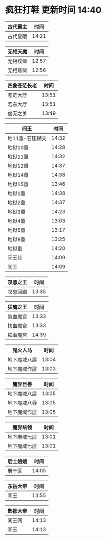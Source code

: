 # 疯狂打鞋 更新时间 14:40

| 古代霸主   | 时间    |
|--------|-------|
| 古代皇陵 | 14:21 |

| 无相天魔   | 时间    |
|--------|-------|
| 无相坟狱 | 12:57 |
| 无相炼狱 | 12:56 |

| 四象苍茫长老   | 时间    |
|--------|-------|
| 苍茫大厅 | 13:51 |
| 若东大厅 | 13:51 |
| 虚无之关 | 13:49 |

| 间王   | 时间    |
|--------|-------|
| 地11重-石压糊交 | 14:32 |
| 地狱10重 | 14:28 |
| 地狱11重 | 14:32 |
| 地狱12重 | 14:37 |
| 地狱14重 | 14:38 |
| 地狱15重 | 13:46 |
| 地狱1重 | 14:38 |
| 地狱2重 | 14:37 |
| 地狱3重 | 14:23 |
| 地狱4重 | 13:03 |
| 地狱5重 | 13:17 |
| 地狱8重 | 13:25 |
| 地狱重 | 14:20 |
| 间王其 | 14:09 |
| 阎王 | 14:09 |

| 叹息之王   | 时间    |
|--------|-------|
| 叹息回廊 | 13:35 |

| 猛魔之王   | 时间    |
|--------|-------|
| 氛血魔宫 | 13:33 |
| 扶血魔宫 | 13:33 |
| 铁血魔宫 | 14:39 |

| 鬼火人马   | 时间    |
|--------|-------|
| 地下魔域八层 | 13:04 |
| 地下魔域作层 | 13:03 |

| 魔界巨兽   | 时间    |
|--------|-------|
| 地下魔域八层 | 13:05 |
| 地下魔域八导 | 13:05 |
| 地下魔域作层 | 13:05 |

| 魔界统领   | 时间    |
|--------|-------|
| 地下麻域七层 | 13:01 |
| 地下魔域七层 | 13:01 |

| 后土娘娘   | 时间    |
|--------|-------|
| 册于区 | 14:05 |

| 东岳大帝   | 时间    |
|--------|-------|
| 阎王 | 13:55 |

| 酆都大帝   | 时间    |
|--------|-------|
| 间王网 | 14:13 |
| 阎王 | 14:13 |